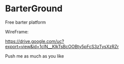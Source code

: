 # BarterGround

Free barter platform

WireFrame:

https://drive.google.com/uc?export=view&id=1clN__KlkTsBcOOBty5pFcS3zTysXzRZr

Push me as much as you like

